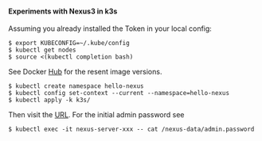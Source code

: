 #### Experiments with Nexus3 in k3s

Assuming you already installed the Token in your local config:

    $ export KUBECONFIG=~/.kube/config
    $ kubectl get nodes
    $ source <(kubectl completion bash)

See  Docker  [Hub](https://hub.docker.com/r/sonatype/nexus3)  for  the
resent image versions.

    $ kubectl create namespace hello-nexus
    $ kubectl config set-context --current --namespace=hello-nexus
    $ kubectl apply -k k3s/

Then visit  the [URL](https://nexus.localhost). For the  initial admin
password see

    $ kubectl exec -it nexus-server-xxx -- cat /nexus-data/admin.password
